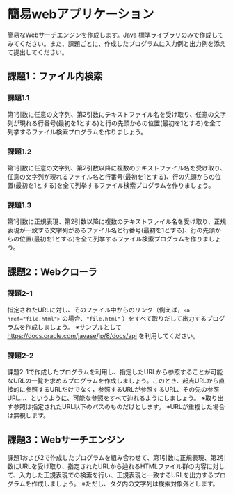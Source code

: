 # 簡易webアプリケーション
簡易なWebサーチエンジンを作成します。Java 標準ライブラリのみで作成してみてください。また、課題ごとに、作成したプログラムに入力例と出力例を添えて提出してください。
## 課題1：ファイル内検索
### 課題1.1
第1引数に任意の文字列、第2引数にテキストファイル名を受け取り、任意の文字列が現れる行番号(最初を1とする)と行の先頭からの位置(最初を1とする)を全て列挙するファイル検索プログラムを作りましょう。
### 課題1.2
第1引数に任意の文字列、第2引数以降に複数のテキストファイル名を受け取り、任意の文字列が現れるファイル名と行番号(最初を1とする)、行の先頭からの位置(最初を1とする)を全て列挙するファイル検索プログラムを作りましょう。
### 課題1.3
第1引数に正規表現、第2引数以降に複数のテキストファイル名を受け取り、正規表現が一致する文字列があるファイル名と行番号(最初を1とする)、行の先頭からの位置(最初を1とする)を全て列挙するファイル検索プログラムを作りましょう。

## 課題2：Webクローラ
### 課題2-1
指定されたURLに対し、そのファイル中からのリンク（例えば，`<a href="file.html">` の場合、`"file.html"` ）をすべて取りだして出力するプログラムを作成しましょう。
※サンプルとして https://docs.oracle.com/javase/jp/8/docs/api を利用してください。
### 課題2-2
課題2-1で作成したプログラムを利用し、指定したURLから参照することが可能なURLの一覧を求めるプログラムを作成しましょう。このとき、起点URLから直接的に参照するURLだけでなく，参照するURLが参照するURL、その先の参照URL…、というように、可能な参照をすべて辿れるようにしましょう。
※取り出す参照は指定されたURL以下のパスのものだけとします。
※URLが重複した場合は無視します。

## 課題3：Webサーチエンジン
課題1および2で作成したプログラムを組み合わせて、第1引数に正規表現、第2引数にURLを受け取り、指定されたURLから辿れるHTMLファイル群の内容に対して、入力した正規表現での検索を行い、正規表現と一致するURLを出力するプログラムを作成しましょう。
※ただし、タグ内の文字列は検索対象外とします。
